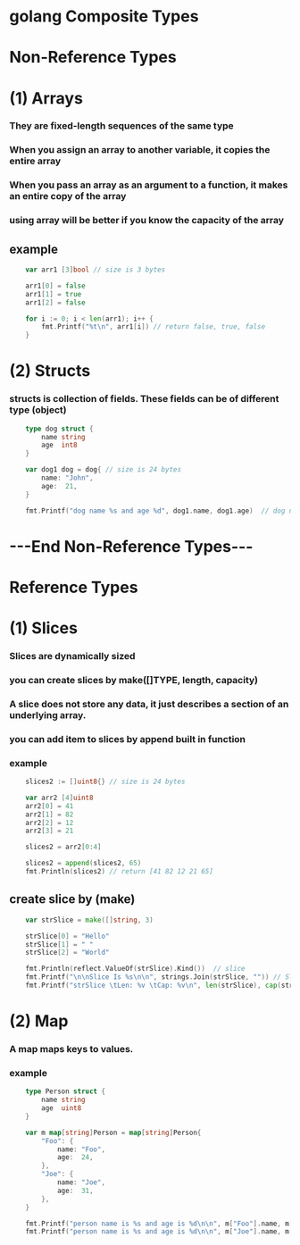 # golang Composite Types

# Non-Reference Types

# (1) Arrays
### They are fixed-length sequences of the same type
### When you assign an array to another variable, it copies the entire array
### When you pass an array as an argument to a function, it makes an entire copy of the array
### using array will be better if you know the capacity of the array


## example
```go
	var arr1 [3]bool // size is 3 bytes

	arr1[0] = false
	arr1[1] = true
	arr1[2] = false

	for i := 0; i < len(arr1); i++ {
		fmt.Printf("%t\n", arr1[i]) // return false, true, false
	}
```


# (2) Structs

### structs is collection of fields. These fields can be of different type (object)

```go
	type dog struct {
		name string
		age  int8
	}

	var dog1 dog = dog{ // size is 24 bytes
		name: "John",
		age:  21,
	}

	fmt.Printf("dog name %s and age %d", dog1.name, dog1.age)  // dog name John and age 21
```

# ---End Non-Reference Types---


# Reference Types

# (1) Slices

### Slices are dynamically sized
### you can create slices by make([]TYPE, length, capacity)
### A slice does not store any data, it just describes a section of an underlying array.
### you can add item to slices by append built in function


### example
```go
	slices2 := []uint8{} // size is 24 bytes

	var arr2 [4]uint8
	arr2[0] = 41
	arr2[1] = 82
	arr2[2] = 12
	arr2[3] = 21

	slices2 = arr2[0:4]

	slices2 = append(slices2, 65)
	fmt.Println(slices2) // return [41 82 12 21 65]
```

## create slice by (make)
```go
	var strSlice = make([]string, 3)

	strSlice[0] = "Hello"
	strSlice[1] = " "
	strSlice[2] = "World"

	fmt.Println(reflect.ValueOf(strSlice).Kind())  // slice
    fmt.Printf("\n\nSlice Is %s\n\n", strings.Join(strSlice, "")) // Slice Is Hello World
	fmt.Printf("strSlice \tLen: %v \tCap: %v\n", len(strSlice), cap(strSlice))  // strSlice Len: 3  Cap: 3
```

# (2) Map

### A map maps keys to values.

### example
```go
	type Person struct {
		name string
		age  uint8
	}

	var m map[string]Person = map[string]Person{
		"Foo": {
			name: "Foo",
			age:  24,
		},
		"Joe": {
			name: "Joe",
			age:  31,
		},
	}

    fmt.Printf("person name is %s and age is %d\n\n", m["Foo"].name, m["Foo"].age) // person name is Foo and age is 24
	fmt.Printf("person name is %s and age is %d\n\n", m["Joe"].name, m["Joe"].age) // person name is Joe and age is 31

```

